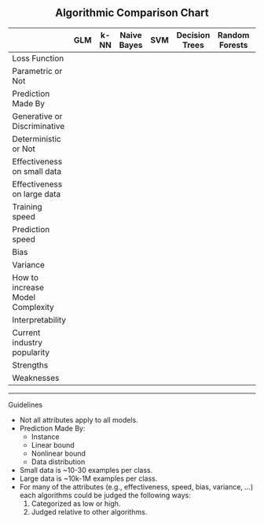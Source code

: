 <center><h2>Algorithmic Comparison Chart</h2></center>

|                    | GLM  |  k-NN  | Naive Bayes | SVM | Decision Trees | Random Forests | … | 
|:-------------------|:----:|:------:|:-----------:|:---:|:--------------:|:--------------:|:-:|
| Loss Function       |     |        |             |     |                |                |   |  
| Parametric or Not   | 
| Prediction Made By  |  
| Generative or Discriminative | 
| Deterministic or Not | 
| Effectiveness on small data | 
| Effectiveness on large data | 
| Training speed | 
| Prediction speed | 
| Bias | 
| Variance | 
| How to increase Model Complexity | 
| Interpretability | 
| Current industry popularity | 
| Strengths | 
| Weaknesses | 


------
Guidelines

- Not all attributes apply to all models.
- Prediction Made By:
    - Instance
    - Linear bound
    - Nonlinear bound
    - Data distribution
- Small data is ~10-30 examples per class.
- Large data is ~10k-1M examples per class.
- For many of the attributes (e.g., effectiveness, speed, bias, variance, …) each algorithms could be judged the following ways:
	1. Categorized as low or high. 
	1. Judged relative to other algorithms. 
